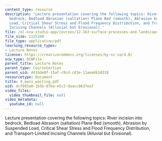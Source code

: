 ```yaml
---
content_type: resource
description: 'Lecture presentation covering the following topics: River incision into
  bedrock, Bedload Abrasion (saltation) Plane Bed (smooth), Abrasion by Suspended
  Load, Critical Shear Stress and Flood Frequency Distribution, and Transport-Limited
  Incising Channels (Alluvial but Erosional).'
file: /ol-ocw-studio-app/courses/12-163-surface-processes-and-landscape-evolution-fall-2004/dcf603a01b3b07bae5c3daacc8637ea7_9_mass_wasting.pdf
file_size: 1125340
file_type: application/pdf
learning_resource_types:
- Lecture Notes
license: https://creativecommons.org/licenses/by-nc-sa/4.0/
ocw_type: OCWFile
parent_title: Lecture Notes
parent_type: CourseSection
parent_uid: d416de0f-15af-c9cd-c83e-11aea6b10318
resourcetype: Document
title: 9_mass_wasting.pdf
uid: dcf603a0-1b3b-07ba-e5c3-daacc8637ea7
video_files:
  video_thumbnail_file: null
video_metadata:
  youtube_id: null
---
```

Lecture presentation covering the following topics: River incision into bedrock, Bedload Abrasion (saltation) Plane Bed (smooth), Abrasion by Suspended Load, Critical Shear Stress and Flood Frequency Distribution, and Transport-Limited Incising Channels (Alluvial but Erosional).